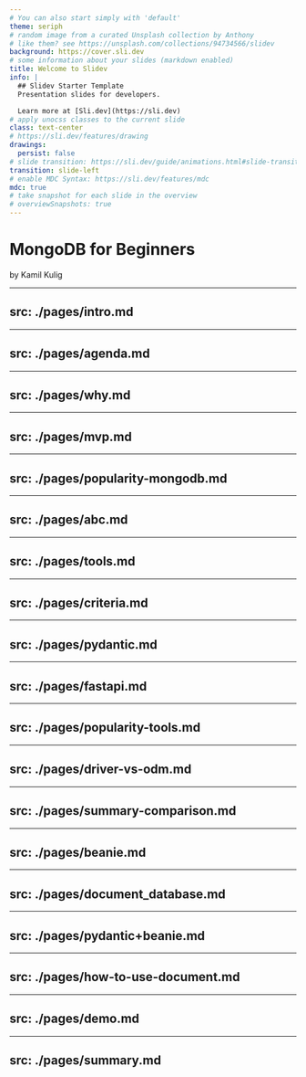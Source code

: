 ```yaml
---
# You can also start simply with 'default'
theme: seriph
# random image from a curated Unsplash collection by Anthony
# like them? see https://unsplash.com/collections/94734566/slidev
background: https://cover.sli.dev
# some information about your slides (markdown enabled)
title: Welcome to Slidev
info: |
  ## Slidev Starter Template
  Presentation slides for developers.

  Learn more at [Sli.dev](https://sli.dev)
# apply unocss classes to the current slide
class: text-center
# https://sli.dev/features/drawing
drawings:
  persist: false
# slide transition: https://sli.dev/guide/animations.html#slide-transitions
transition: slide-left
# enable MDC Syntax: https://sli.dev/features/mdc
mdc: true
# take snapshot for each slide in the overview
# overviewSnapshots: true
---
```


# MongoDB for Beginners
by Kamil Kulig

---
src: ./pages/intro.md
---
---
src: ./pages/agenda.md
---
---
src: ./pages/why.md
---
---
src: ./pages/mvp.md
---
---
src: ./pages/popularity-mongodb.md
---
---
src: ./pages/abc.md
---
---
src: ./pages/tools.md
---
---
src: ./pages/criteria.md
---
---
src: ./pages/pydantic.md
---
---
src: ./pages/fastapi.md
---
---
src: ./pages/popularity-tools.md
---
---
src: ./pages/driver-vs-odm.md
---
---
src: ./pages/summary-comparison.md
---
---
src: ./pages/beanie.md
---
---
src: ./pages/document_database.md
---
---
src: ./pages/pydantic+beanie.md
---
---
src: ./pages/how-to-use-document.md
---
---
src: ./pages/demo.md
---
---
src: ./pages/summary.md
---